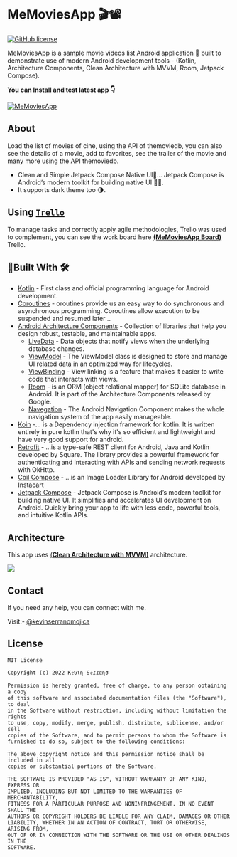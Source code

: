 # MeMoviesApp 🎬📽️

[![GitHub license](https://img.shields.io/badge/License-MIT-blue.svg)](LICENSE)

MeMoviesApp is a sample movie videos list Android application 📱 built to demonstrate use of modern Android development tools - (Kotlin, Architecture Components, Clean Architecture with MVVM, Room, Jetpack Compose).

**You can Install and test latest app 👇**

[![MeMoviesApp](https://img.shields.io/badge/MeMoviesApp%F0%9F%93%A8%F0%9F%93%B2-APK-brightgreen.svg?style=for-the-badge&logo=android)](https://github.com/ks-condor/MeMoviesApp/blob/master/apks/MeMoviesApp.apk?raw=true)

## About
Load the list of movies of cine, using the API of themoviedb, you can also see the details of a movie, add to favorites, see the trailer of the movie and many more using the API themoviedb.

- Clean and Simple Jetpack Compose Native UI🤩... Jetpack Compose is Android’s modern toolkit for building native UI 🎨🧩.
- It supports dark theme too 🌗.

## Using [`Trello`](https://trello.com/)
To manage tasks and correctly apply agile methodologies, Trello was used to complement, you can see the work board here [**(MeMoviesApp Board)**](https://trello.com/invite/b/3dQxUxSi/f431b2c62931212c1f0d7dc5bbde675e/pelisvideos-lite) Trello.


## 🔨Built With 🛠️
- [Kotlin](https://kotlinlang.org/) - First class and official programming language for Android development.
- [Coroutines](https://developer.android.com/codelabs/kotlin-coroutines#0) - oroutines provide us an easy way to do synchronous and asynchronous programming. Coroutines allow execution to be suspended and resumed later ..
- [Android Architecture Components](https://developer.android.com/topic/libraries/architecture) - Collection of libraries that help you design robust, testable, and maintainable apps.
  - [LiveData](https://developer.android.com/topic/libraries/architecture/livedata) - Data objects that notify views when the underlying database changes.
  - [ViewModel](https://developer.android.com/topic/libraries/architecture/viewmodel) - The ViewModel class is designed to store and manage UI related data in an optimized way for lifecycles.
  - [ViewBinding](https://developer.android.com/topic/libraries/view-binding) - View linking is a feature that makes it easier to write code that interacts with views.
  - [Room](https://developer.android.com/training/data-storage/room) - is an ORM (object relational mapper) for SQLite database in Android. It is part of the Architecture Components released by Google.
  - [Navegation](https://developer.android.com/guide/navigation/navigation-principles) - The Android Navigation Component makes the whole navigation system of the app easily manageable.
- [Koin](https://insert-koin.io/docs/quickstart/kotlin) -... is a Dependency injection framework for kotlin. It is written entirely in pure kotlin that's why it's so efficient and lightweight and have very good support for android.
- [Retrofit](https://square.github.io/retrofit/) - ...is a type-safe REST client for Android, Java and Kotlin developed by Square. The library provides a powerful framework for authenticating and interacting with APIs and sending network requests with OkHttp.
- [Coil Compose](https://coil-kt.github.io/coil/compose/) - ...is an Image Loader Library for Android developed by Instacart
- [Jetpack Compose](https://developer.android.com/jetpack/compose) - Jetpack Compose is Android’s modern toolkit for building native UI. It simplifies and accelerates UI development on Android. Quickly bring your app to life with less code, powerful tools, and intuitive Kotlin APIs.



## Architecture
This app uses [(**Clean Architecture with MVVM)**](https://www.toptal.com/android/android-apps-mvvm-with-clean-architecture) architecture.

![](https://uploads.toptal.io/blog/image/127608/toptal-blog-image-1543413671794-80993a19fea97477524763c908b50a7a.png)

## Contact
If you need any help, you can connect with me.

Visit:- [@kevinserranomojica](https://www.instagram.com/kevinserranomojica/)



## License
```
MIT License

Copyright (c) 2022 Kҽʋιɳ Sҽɾɾαɳσ

Permission is hereby granted, free of charge, to any person obtaining a copy
of this software and associated documentation files (the "Software"), to deal
in the Software without restriction, including without limitation the rights
to use, copy, modify, merge, publish, distribute, sublicense, and/or sell
copies of the Software, and to permit persons to whom the Software is
furnished to do so, subject to the following conditions:

The above copyright notice and this permission notice shall be included in all
copies or substantial portions of the Software.

THE SOFTWARE IS PROVIDED "AS IS", WITHOUT WARRANTY OF ANY KIND, EXPRESS OR
IMPLIED, INCLUDING BUT NOT LIMITED TO THE WARRANTIES OF MERCHANTABILITY,
FITNESS FOR A PARTICULAR PURPOSE AND NONINFRINGEMENT. IN NO EVENT SHALL THE
AUTHORS OR COPYRIGHT HOLDERS BE LIABLE FOR ANY CLAIM, DAMAGES OR OTHER
LIABILITY, WHETHER IN AN ACTION OF CONTRACT, TORT OR OTHERWISE, ARISING FROM,
OUT OF OR IN CONNECTION WITH THE SOFTWARE OR THE USE OR OTHER DEALINGS IN THE
SOFTWARE.
